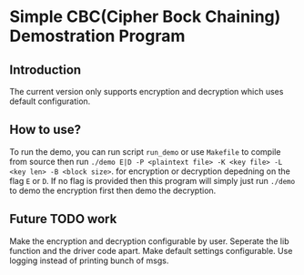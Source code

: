 # Simple CBC(Cipher Bock Chaining) Demostration Program

## Introduction
The current version only supports encryption and decryption which uses default configuration.

## How to use?
To run the demo, you can run script `run_demo` or use `Makefile` to compile from source then run 
`./demo E|D -P <plaintext file> -K <key file> -L <key len> -B <block size>`. for encryption or 
decryption depedning on the flag `E` or `D`. If no flag is provided then this program will simply just run 
`./demo` to demo the encryption first then demo the decryption.

## Future TODO work
Make the encryption and decryption configurable by user.
Seperate the lib function and the driver code apart.
Make default settings configurable.
Use logging instead of printing bunch of msgs.
